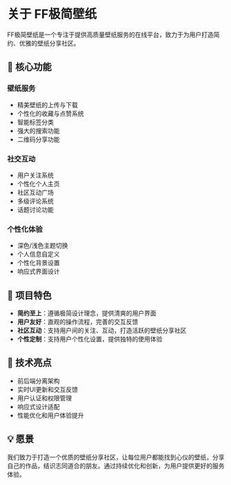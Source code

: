 # 关于 FF极简壁纸

FF极简壁纸是一个专注于提供高质量壁纸服务的在线平台，致力于为用户打造简约、优雅的壁纸分享社区。

## 🌟 核心功能

### 壁纸服务
- 精美壁纸的上传与下载
- 个性化的收藏与点赞系统
- 智能标签分类
- 强大的搜索功能
- 二维码分享功能

### 社交互动
- 用户关注系统
- 个性化个人主页
- 社区互动广场
- 多级评论系统
- 话题讨论功能

### 个性化体验
- 深色/浅色主题切换
- 个人信息自定义
- 个性化背景设置
- 响应式界面设计

## 🎯 项目特色

- **简约至上**：遵循极简设计理念，提供清爽的用户界面
- **用户友好**：直观的操作流程，完善的交互反馈
- **社区互动**：支持用户间的关注、互动，打造活跃的壁纸分享社区
- **个性定制**：支持用户个性化设置，提供独特的使用体验

## 🚀 技术亮点

- 前后端分离架构
- 实时UI更新和交互反馈
- 用户认证和权限管理
- 响应式设计适配
- 性能优化和用户体验提升

## 💡 愿景

我们致力于打造一个优质的壁纸分享社区，让每位用户都能找到心仪的壁纸，分享自己的作品，结识志同道合的朋友。通过持续优化和创新，为用户提供更好的服务体验。 